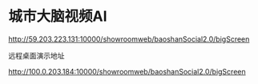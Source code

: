 # 城市大脑视频AI

http://59.203.223.131:10000/showroomweb/baoshanSocial2.0/bigScreen

远程桌面演示地址

http://100.0.203.184:10000/showroomweb/baoshanSocial2.0/bigScreen